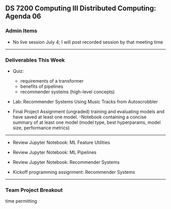 ## DS 7200 Computing III Distributed Computing: Agenda 06

### Admin Items

- No live session July 4; I will post recorded session by that meeting time

---

### Deliverables This Week

- Quiz: 
  - requirements of a transformer
  - benefits of pipelines
  - recommender systems (high-level concepts)

- Lab: Recommender Systems Using Music Tracks from Autoscrobbler

- Final Project Assignment (ungraded)
training and evaluating models and have saved at least one model. 
  -Notebook containing a concise summary of at least one model
  (model type, best hyperparams, model size, performance metrics)

---

- Review Jupyter Notebook: ML Feature Utilities

- Review Jupyter Notebook: ML Pipelines

- Review Jupyter Notebook: Recommender Systems

- Kickoff programming assignment: Recommender Systems

--- 

### Team Project Breakout

time permitting
